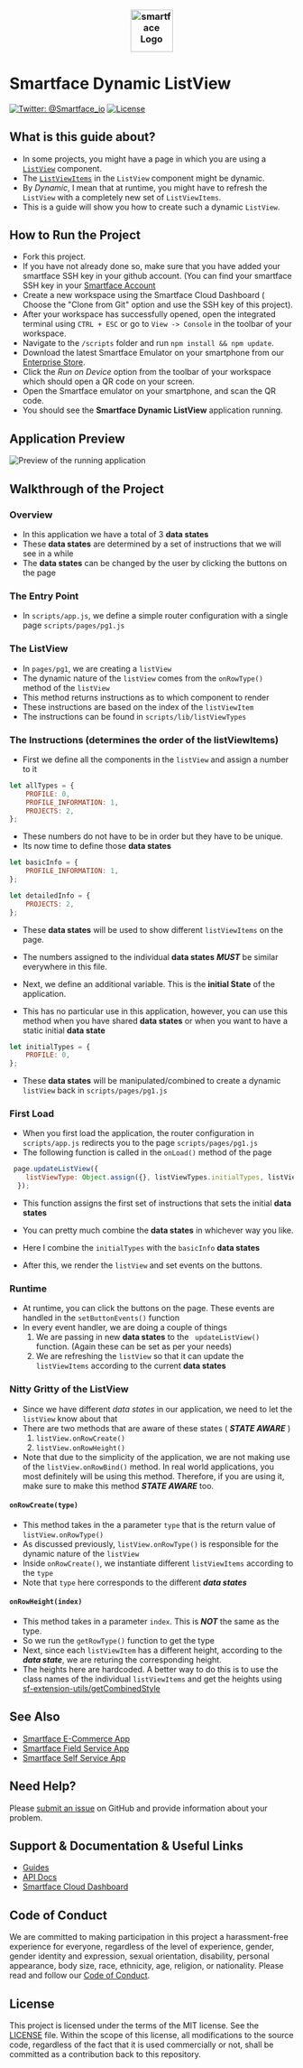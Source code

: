 
<h3 align="center">
  <img height=75 src="https://github.com/smartface/sample-clienteling/blob/master/temp/smartface_logo.png" alt="smartface Logo" />
</h3>

# Smartface Dynamic ListView

[![Twitter: @Smartface_io](https://img.shields.io/badge/contact-@Smartface_io-blue.svg?style=flat)](https://twitter.com/smartface_io)
[![License](https://img.shields.io/badge/license-MIT-green.svg?style=flat)](https://github.com/submetu/Smartface--Dynamic_List_View/blob/master/LICENSE)


## What is this guide about?
* In some projects, you might have a page in which you are using a [`ListView`](http://ref.smartface.io/#!/api/UI.ListView) component.
* The [`ListViewItems`](http://ref.smartface.io/#!/api/UI.ListViewItem) in the `ListView` component might be dynamic.
* By *Dynamic*, I mean that at runtime, you might have to refresh the `ListView` with a completely new set of `ListViewItems`.
* This is a guide will show you how to create such a dynamic `ListView`.

## How to Run the Project
* Fork this project.
* If you have not already done so, make sure that you have added your smartface SSH key in your github account. 
(You can find your smartface SSH key in your [Smartface Account](https://cloud.smartface.io/Account)
* Create a new workspace using the Smartface Cloud Dashboard ( Choose the "Clone from Git" option and use the SSH key of this project).
* After your workspace has successfully opened, open the integrated terminal using `CTRL + ESC` or go to `View -> Console` in the toolbar of your workspace.
* Navigate to the `/scripts` folder and run `npm install && npm update`.
* Download the latest Smartface Emulator on your smartphone from our [Enterprise Store](http://e.smartface.io).
* Click the *Run on Device* option from the toolbar of your workspace which should open a QR code on your screen.
* Open the Smartface emulator on your smartphone, and scan the QR code.
* You should see the **Smartface Dynamic ListView** application running.


## Application Preview 
![Preview of the running application](ezgif.com-video-to-gif.gif)

## Walkthrough of the Project
### Overview
* In this application we have a total of 3 **data states**
* These **data states** are determined by a set of instructions that we will see in a while
* The **data states** can be changed by the user by clicking the buttons on the page
### The Entry Point
* In `scripts/app.js`, we define a simple router configuration with a single page `scripts/pages/pg1.js`
### The ListView
* In `pages/pg1`, we are creating a `listView`
* The dynamic nature of the `listView` comes from the `onRowType()` method of the `listView`
* This method returns instructions as to which component to render
* These instructions are based on the index of the `listViewItem`
* The instructions can be found in `scripts/lib/listViewTypes`
### The Instructions (determines the order of the listViewItems)
* First we define all the components in the `listView` and assign a number to it
```javascript
let allTypes = {
    PROFILE: 0,
    PROFILE_INFORMATION: 1,
    PROJECTS: 2,
};
```
* These numbers do not have to be in order but they have to be unique.
* Its now time to define those **data states** 

```javascript
let basicInfo = {
    PROFILE_INFORMATION: 1,
};

let detailedInfo = {
    PROJECTS: 2,
};
```
* These **data states** will be used to show different `listViewItems` on the page.
* The numbers assigned to the individual **data states** ***MUST*** be similar everywhere in this file.

* Next, we define an additional variable. This is the **initial State** of the application.
* This has no particular use in this application, however, you can use this method when you have shared **data states** or when you want to have a static initial **data state**

```javascript
let initialTypes = {
    PROFILE: 0,
};

```
* These **data states** will be manipulated/combined to create a dynamic `listView` back in `scripts/pages/pg1.js`

### First Load

* When you first load the application, the router configuration in `scripts/app.js` redirects you to the page `scripts/pages/pg1.js`
* The following function is called in the `onLoad()` method of the page

```javascript
 page.updateListView({
    listViewType: Object.assign({}, listViewTypes.initialTypes, listViewTypes.basicInfo),
  });
```

* This function assigns the first set of instructions that sets the initial **data states**
* You can pretty much combine the **data states** in whichever way you like. 
* Here I combine the `initialTypes` with the `basicInfo` **data states** 

* After this, we render the `listView` and set events on the buttons.

### Runtime

* At runtime, you can click the buttons on the page. These events are handled in the `setButtonEvents()` function
* In every event handler, we are doing a couple of things
  1. We are passing in new **data states** to the ` updateListView()` function. (Again these can be set as per your needs)
  2. We are refreshing the `listView` so that it can update the `listViewItems` according to the current **data states**

### Nitty Gritty of the ListView

* Since we have different *data states* in our application, we need to let the `listView` know about that
* There are two methods that are aware of these states ( ***STATE AWARE*** )
  1. `listView.onRowCreate()`
  2. `listView.onRowHeight()`
* Note that due to the simplicity of the application, we are not making use of the `listView.onRowBind()` method. In real world applications, you most definitely will be using this method. Therefore, if you are using it, make sure to make this method ***STATE AWARE*** too.
#### `onRowCreate(type)`
* This method takes in the a parameter `type` that is the return value of `listView.onRowType()`
* As discussed previously, `listView.onRowType()` is responsible for the dynamic nature of the `listView`
* Inside `onRowCreate()`, we instantiate different `listViewItems` according to the `type`
* Note that `type` here corresponds to the different ***data states*** 
#### `onRowHeight(index)`
* This method takes in a parameter `index`. This is ***NOT*** the same as the type. 
* So we run the `getRowType()` function to get the type
* Next, since each `listViewItem` has a different height, according to the ***data state***, we are returing the corresponding height.
* The heights here are hardcoded. A better way to do this is to use the class names of the individual `listViewItems` and get the heights using [sf-extension-utils/getCombinedStyle](https://github.com/smartface/sf-extension-utils/blob/master/lib/getCombinedStyle.js)


## See Also
- [Smartface E-Commerce App](https://github.com/smartface/sample-sparrow)
- [Smartface Field Service App](https://github.com/smartface/sample-field-service)
- [Smartface Self Service App](https://github.com/smartface/sample-self-service)

## Need Help?

Please [submit an issue](https://github.com/submetu/Smartface--Dynamic_List_View/issues) on GitHub and provide information about your problem.

## Support & Documentation & Useful Links
- [Guides](https://developer.smartface.io)
- [API Docs](http://ref.smartface.io)
- [Smartface Cloud Dashboard](https://cloud.smartface.io)

## Code of Conduct
We are committed to making participation in this project a harassment-free experience for everyone, regardless of the level of experience, gender, gender identity and expression, sexual orientation, disability, personal appearance, body size, race, ethnicity, age, religion, or nationality.
Please read and follow our [Code of Conduct](https://github.com/submetu/Smartface--Dynamic_List_View/blob/master/CODE_OF_CONDUCT.md).

## License

This project is licensed under the terms of the MIT license. See the [LICENSE](LICENSE) file. Within the scope of this license, all modifications to the source code, regardless of the fact that it is used commercially or not, shall be committed as a contribution back to this repository.


